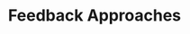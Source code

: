 ---
layout: document
header: Feedback Approaches
title: Feedback Approaches
description: Common approaches for giving feedback
---